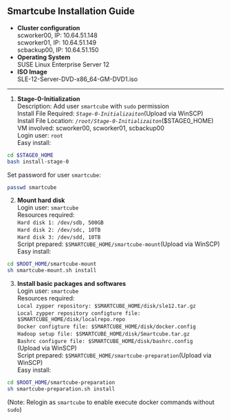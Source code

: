 ## Smartcube Installation Guide ##

- **Cluster configuration**<br>
 scworker00, IP: 10.64.51.148<br>
 scworker01, IP: 10.64.51.149<br>
 scbackup00, IP: 10.64.51.150<br>
- **Operating System**<br>
 SUSE Linux Enterprise Server 12<br>
- **ISO Image**<br>
 SLE-12-Server-DVD-x86_64-GM-DVD1.iso<br>

----------

1. **Stage-0-Initialization**<br>
 Description: Add user `smartcube` with `sudo` permission<br>
 Install File Required: *`Stage-0-Initializaiton`*(Upload via WinSCP)<br>
 Install File Location: *`/root/Stage-0-Initializaiton`*($STAGE0_HOME)<br>
 VM involved: scworker00, scworker01, scbackup00<br>
 Login user: `root`<br>
 Easy install:<br>
 ```Bash
 cd $STAGE0_HOME
 bash install-stage-0
 ```
 Set password for user `smartcube`:<br>
 ```Bash
 passwd smartcube
 ```

2. **Mount hard disk**<br>
 Login user: `smartcube`<br>
 Resources required:<br>
 `Hard disk 1: /dev/sdb, 500GB`<br>
 `Hard disk 2: /dev/sdc, 10TB`<br>
 `Hard disk 3: /dev/sdd, 10TB`<br>
 Script prepared: `$SMARTCUBE_HOME/smartcube-mount`(Upload via WinSCP)<br>
 Easy install:<br>
 ```Bash
 cd $ROOT_HOME/smartcube-mount
 sh smartcube-mount.sh install
 ```

3. **Install basic packages and softwares**<br>
 Login user: `smartcube`<br>
 Resources required:<br>
 `Local zypper repository: $SMARTCUBE_HOME/disk/sle12.tar.gz`<br>
 `Local zypper repository configture file: $SMARTCUBE_HOME/disk/localrepo.repo`<br>
 `Docker configture file: $SMARTCUBE_HOME/disk/docker.config`<br>
 `Hadoop setup file: $SMARTCUBE_HOME/disk/Smartcube.tar.gz`<br>
 `Bashrc configure file: $SMARTCUBE_HOME/disk/bashrc.config`<br>
 (Upload via WinSCP)<br>
 Script prepared: `$SMARTCUBE_HOME/smartcube-preparation`(Upload via WinSCP)<br>
 Easy install:<br>
 ```Bash
 cd $ROOT_HOME/smartcube-preparation
 sh smartcube-preparation.sh install
 ```
 (Note: Relogin as `smartcube` to enable execute docker commands without `sudo`)<br>

